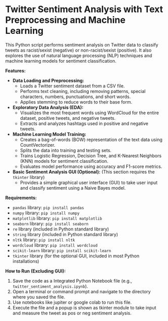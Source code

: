 # Twitter Sentiment Analysis with Text Preprocessing and Machine Learning

This Python script performs sentiment analysis on Twitter data to classify tweets as racist/sexist (negative) or non-racist/sexist (positive). It also explores the use of natural language processing (NLP) techniques and machine learning models for sentiment classification.

**Features:**

- **Data Loading and Preprocessing:**
    - Loads a Twitter sentiment dataset from a CSV file.
    - Performs text cleaning, including removing patterns, special characters, numbers, punctuations, and short words.
    - Applies stemming to reduce words to their base form.
- **Exploratory Data Analysis (EDA):**
    - Visualizes the most frequent words using WordCloud for the entire dataset, positive tweets, and negative tweets.
    - Extracts and analyzes hashtags used in positive and negative tweets.
- **Machine Learning Model Training:**
    - Creates a bag-of-words (BOW) representation of the text data using CountVectorizer.
    - Splits the data into training and testing sets.
    - Trains Logistic Regression, Decision Tree, and K-Nearest Neighbors (KNN) models for sentiment classification.
    - Evaluates model performance using accuracy and F1-score metrics.
- **Basic Sentiment Analysis GUI (Optional):** (This section requires the `tkinter` library)
    - Provides a simple graphical user interface (GUI) to take user input and classify sentiment using a Naive Bayes model.

**Requirements:**

- `pandas` library: `pip install pandas`
- `numpy` library: `pip install numpy`
- `matplotlib` library: `pip install matplotlib`
- `seaborn` library: `pip install seaborn`
- `re` library (included in Python standard library)
- `string` library (included in Python standard library)
- `nltk` library: `pip install nltk`
- `wordcloud` library: `pip install wordcloud`
- `scikit-learn` library: `pip install scikit-learn`
- `tkinter` library (for the optional GUI, included in most Python installations)

**How to Run (Excluding GUI):**

1. Save the code as a Integrated Python Notebook file (e.g., `twitter_sentiment_analysis.ipynb`).
2. Open a terminal or command prompt and navigate to the directory where you saved the file.
3. Use notebooks like jupiter or google colab to run this file.
4. Execute the file and a popup is shown as tkinter module to take input and measure the tweet as pos or neg sentiment analysis.

